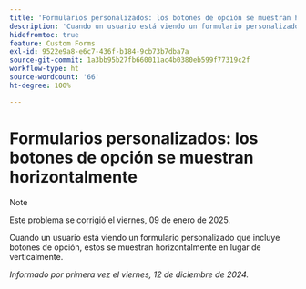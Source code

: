 ```yaml
---
title: 'Formularios personalizados: los botones de opción se muestran horizontalmente'
description: 'Cuando un usuario está viendo un formulario personalizado que incluye botones de opción, estos se muestran horizontalmente en lugar de verticalmente. '
hidefromtoc: true
feature: Custom Forms
exl-id: 9522e9a8-e6c7-436f-b184-9cb73b7dba7a
source-git-commit: 1a3bb95b27fb660011ac4b0380eb599f77319c2f
workflow-type: ht
source-wordcount: '66'
ht-degree: 100%

---
```


# Formularios personalizados: los botones de opción se muestran horizontalmente

>[!NOTE]
>
>Este problema se corrigió el viernes, 09 de enero de 2025.

Cuando un usuario está viendo un formulario personalizado que incluye botones de opción, estos se muestran horizontalmente en lugar de verticalmente.

_Informado por primera vez el viernes, 12 de diciembre de 2024._
